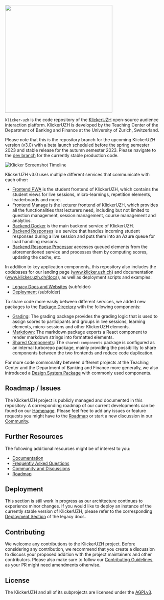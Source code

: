 <img src="https://manage.klicker.uzh.ch/KlickerLogo.png" width="350">

`klicker-uzh` is the code repository of the [KlickerUZH](https://www.klicker.uzh.ch/) open-source audience interaction platform. KlickerUZH is developed by the Teaching Center of the Department of Banking and Finance at the University of Zurich, Switzerland.

Please note that this is the repository branch for the upcoming KlickerUZH version (v3.0) with a beta launch scheduled before the spring semester 2023 and stable release for the autumn semester 2023. Please navigate to the [dev branch](https://github.com/uzh-bf/klicker-uzh/tree/dev) for the currently stable production code.

![Klicker Screenshot Timeline](https://www.klicker.uzh.ch/img/timeline_mac.png)

KlickerUZH v3.0 uses multiple different services that communicate with each other:

- [Frontend PWA](https://github.com/uzh-bf/klicker-uzh/tree/v2/apps/frontend-pwa) is the student frontend of KlickerUZH, which contains the student views for live sessions, micro-learnings, repetition elements, leaderboards and more.
- [Frontend Manage](https://github.com/uzh-bf/klicker-uzh/tree/v2/apps/frontend-manage) is the lecturer frontend of KlickerUZH, which provides all the functionalities that lecturers need, including but not limited to question management, session management, course management and analytics.
- [Backend Docker](https://github.com/uzh-bf/klicker-uzh/tree/v2/apps/backend-docker) is the main backend service of KlickerUZH.
- [Backend Responses](https://github.com/uzh-bf/klicker-uzh/tree/v2/apps/backend-responses) is a service that handles incoming student responses during a live session and puts them into an Azure queue for load handling reasons.
- [Backend Response Processor](https://github.com/uzh-bf/klicker-uzh/tree/v2/apps/backend-response-processor) accesses queued elements from the aforementioned service and processes them by computing scores, updating the cache, etc.

In addition to key application components, this repository also includes the codebases for our landing page (www.klicker.uzh.ch) and documentation (www.klicker.uzh.ch/docs), as well as deployment scripts and examples:

- [Legacy Docs and Websites](https://github.com/uzh-bf/klicker-uzh/tree/v2/docs) (subfolder)
- [Deployment](https://github.com/uzh-bf/klicker-uzh/tree/v2/deploy) (subfolder)

To share code more easily between different services, we added new packages to the [Package Directory](https://github.com/uzh-bf/klicker-uzh/tree/v2/packages) with the following components:

- [Grading](https://github.com/uzh-bf/klicker-uzh/tree/v2/packages/grading): The grading package provides the grading logic that is used to assign scores to participants and groups in live sessions, learning elements, micro-sessions and other KlickerUZH elements.
- [Markdown](https://github.com/uzh-bf/klicker-uzh/tree/v2/packages/markdown): The markdown package exports a React component to render markdown strings into formatted elements.
- [Shared Components](https://github.com/uzh-bf/klicker-uzh/tree/v2/packages/shared-components): The `shared-components` package is configured as an internal turborepo package, mainly providing the possibility to share components between the two frontends and reduce code duplication.

For more code commonality between different projects at the Teaching Center and the Department of Banking and Finance more generally, we also introduced a [Design System Package](https://github.com/uzh-bf/design-system) with commonly used components.

## Roadmap / Issues

The KlickerUZH project is publicly managed and documented in this repository. A corresponding roadmap of our current developments can be found on our [Homepage](https://www.klicker.uzh.ch/development). Please feel free to add any issues or feature requests you might have to the [Roadmap](https://klicker-uzh.feedbear.com) or start a new discussion in our [Community](https://community.klicker.uzh.ch/).

## Further Resources

The following additional resources might be of interest to you:

- [Documentation](https://www.klicker.uzh.ch/introduction/getting_started)
- [Frequently Asked Questions](https://www.klicker.uzh.ch/faq)
- [Community and Discussions](https://www.klicker.uzh.ch/community)
- [Roadmap](https://klicker-uzh.feedbear.com)

## Deployment

This section is still work in progress as our architecture continues to experience minor changes. If you would like to deploy an instance of the currently stable version of KlickerUZH, please refer to the corresponding [Deployment Section](https://www.klicker.uzh.ch/deployment/deployment_architecture) of the legacy docs.

## Contributing

We welcome any contributions to the KlickerUZH project. Before considering any contribution, we recommend that you create a discussion to discuss your proposed addition with the project maintainers and other contributors. Please also make sure to follow our [Contributing Guidelines](https://www.klicker.uzh.ch/contributing/contributing_guidelines), as your PR might need amendments otherwise.

## License

The KlickerUZH and all of its subprojects are licensed under the [AGPLv3](https://www.gnu.org/licenses/agpl-3.0.de.html).
